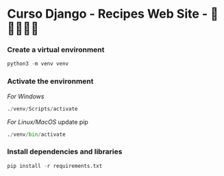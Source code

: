 # Curso Django - Recipes Web Site - 🐍🌭🍟🍔🍕

### Create a virtual environment

~~~python 
python3 -m venv venv
~~~

### Activate the environment
_For Windows_
~~~python 
./venv/Scripts/activate
~~~
_For Linux/MacOS_
update pip
~~~python 
./venv/bin/activate
~~~
### Install dependencies and libraries
~~~python 
pip install -r requirements.txt
~~~
